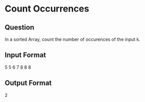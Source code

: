 # Count Occurrences

## Question
In a sorted Array, count the number of occurences of the input k.

## Input Format

5
5 6 7 8 8 
8

## Output Format

2